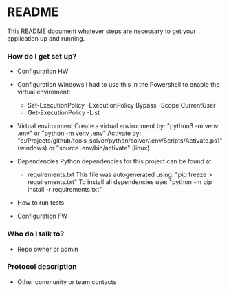 # README #

This README document whatever steps are necessary to get your application up
and running.

### How do I get set up? ###

* Configuration HW

* Configuration Windows
I had to use this in the Powershell to enable the virtual enviroment:
    - Set-ExecutionPolicy -ExecutionPolicy Bypass -Scope CurrentUser
    - Get-ExecutionPolicy -List

* Virtual environment
Create a virtual environment by: 
    "python3 -m venv .env" 
    or 
    "python -m venv .env"
Activate by:
    "c:/Projects/github/tools_solver/python/solver/.env/Scripts/Activate.ps1" (windows)
    or
    "source .env/bin/activate" (linux)


* Dependencies
Python dependencies for this project can be found at:
    - requirements.txt
This file was autogenerated using: "pip freeze > requirements.txt"
To install all dependencies use: "python -m pip install -r requirements.txt"

* How to run tests

* Configuration FW

### Who do I talk to? ###

* Repo owner or admin


### Protocol description ###

* Other community or team contacts
